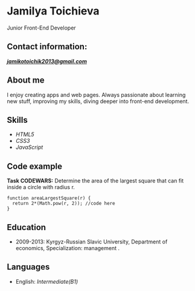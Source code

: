 # Jamilya Toichieva
Junior Front-End Developer


## Contact information:
***jamikotoichik2013@gmail.com*** 


## About me
 I enjoy creating apps and web pages. Always passionate about learning new stuff, improving my skills, diving deeper into front-end development. 


## Skills
- *HTML5* 
- *CSS3* 
- *JavaScript*


## Code example

**Task CODEWARS:** Determine the area of the largest square that can fit inside a circle with radius r.
```
function areaLargestSquare(r) {
  return 2*(Math.pow(r, 2)); //code here
}
```

## Education

* 2009-2013: Kyrgyz-Russian Slavic University, Department of economics, Specialization: management . 



## Languages

* English: *Intermediate(B1)*




